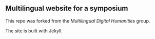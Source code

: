 ## Multilingual website for a symposium

This repo was forked from the *Multilingual Digital Humanities* group. 

The site is built with Jekyll. 
